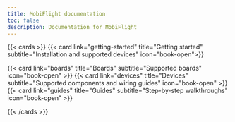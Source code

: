 ```yaml
---
title: MobiFlight documentation
toc: false
description: Documentation for MobiFlight
---
```


{{< cards >}}
{{< card link="getting-started" title="Getting started" subtitle="Installation and supported devices" icon="book-open">}}

<!--
{{< card link="features" title="Features" subtitle="Walkthroughs for every feature" icon="book-open" >}}
-->

{{< card link="boards" title="Boards" subtitle="Supported boards" icon="book-open" >}}
{{< card link="devices" title="Devices" subtitle="Supported components and wiring guides" icon="book-open" >}}
{{< card link="guides" title="Guides" subtitle="Step-by-step walkthroughs" icon="book-open" >}}

<!--
{{< card link="advanced" title="Advanced topics" subtitle="Logic, preconditions, and other advanced techniques" icon="book-open" >}}
 -->

{{< /cards >}}
